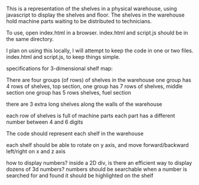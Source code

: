 This is a representation of the shelves in a physical warehouse, using javascript to display the shelves and floor.
The shelves in the warehouse hold machine parts waiting to be distributed to technicians.

To use, open index.html in a browser. index.html and script.js should be in the same directory.

I plan on using this locally, I will attempt to keep the code in one or two files.
index.html and script.js, to keep things simple.

specifications for 3-dimensional shelf map:

There are four groups (of rows) of shelves in the warehouse
one group has 4 rows of shelves, top section, 
one group has 7 rows of shelves, middle section
one group has 5 rows shelves, fuel section

there are 3 extra long shelves along the walls of the warehouse 


each row of shelves is full of machine parts
each part has a different number between 4 and 6 digits

The code should represent each shelf in the warehouse 

each shelf should be able to rotate on y axis, and move forward/backward left/right on x and z axis


how to display numbers? inside a 2D div, is there an efficient way to display dozens of 3d numbers?
numbers should be searchable
when a number is searched for and found it should be highlighted on the shelf
